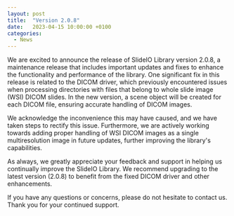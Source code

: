 ```yaml
---
layout: post
title:  "Version 2.0.8"
date:   2023-04-15 10:00:00 +0100
categories: 
  - News
---
```

We are excited to announce the release of SlideIO Library version 2.0.8, a maintenance release that includes important updates and fixes to enhance the functionality and performance of the library.
One significant fix in this release is related to the DICOM driver, which previously encountered issues when processing directories with files that belong to whole slide image (WSI) DICOM slides. In the new version, a scene object will be created for each DICOM file, ensuring accurate handling of DICOM images.
<!--more-->
We acknowledge the inconvenience this may have caused, and we have taken steps to rectify this issue. Furthermore, we are actively working towards adding proper handling of WSI DICOM images as a single multiresolution image in future updates, further improving the library's capabilities.

As always, we greatly appreciate your feedback and support in helping us continually improve the SlideIO Library. We recommend upgrading to the latest version (2.0.8) to benefit from the fixed DICOM driver and other enhancements.

If you have any questions or concerns, please do not hesitate to contact us. Thank you for your continued support.